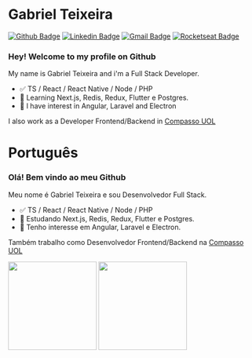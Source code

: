 # Gabriel Teixeira 

[![Github Badge](https://img.shields.io/badge/-Github-000?style=flat-square&logo=Github&logoColor=white&link=https://github.com/gabriel-nt)](https://github.com/gabriel-nt)
[![Linkedin Badge](https://img.shields.io/badge/-LinkedIn-blue?style=flat-square&logo=Linkedin&logoColor=white&link=https://www.linkedin.com/in/gabriel-nt/)](https://www.linkedin.com/in/gabriel-nt/)
[![Gmail Badge](https://img.shields.io/badge/-Gmail-c14438?style=flat-square&logo=Gmail&logoColor=white&link=mailto:gabrielnt.dev@gmail.com)](mailto:gabrielnt.dev@gmail.com)
[![Rocketseat Badge](https://img.shields.io/badge/Rocketseat-8257e5?style=flat-square&link=https://app.rocketseat.com.br/me/gabriel-nt)](https://app.rocketseat.com.br/me/gabriel-nt)

### Hey! Welcome to my profile on Github

My name is Gabriel Teixeira and i'm a Full Stack Developer.

- ✅ TS / React / React Native / Node / PHP
- 📕 Learning Next.js, Redis, Redux, Flutter e Postgres.
- 📖 I have interest in Angular, Laravel and Electron

I also work as a Developer Frontend/Backend in [Compasso UOL](https://compasso.com.br/)

# Português
### Olá! Bem vindo ao meu Github

Meu nome é Gabriel Teixeira e sou Desenvolvedor Full Stack.

- ✅ TS / React / React Native / Node / PHP
- 📕 Estudando Next.js, Redis, Redux, Flutter e Postgres.
- 📖 Tenho interesse em Angular, Laravel e Electron.

Também trabalho como Desenvolvedor Frontend/Backend na [Compasso UOL](https://compasso.com.br/)

<div>
  <img height='180em' src="https://github-readme-stats.vercel.app/api?username=gabriel-nt&theme=light&show_icons=true" />
  <img height='180em' src='https://github-readme-stats.vercel.app/api/top-langs/?username=gabriel-nt&layout=compact&theme=light' />
</div>

